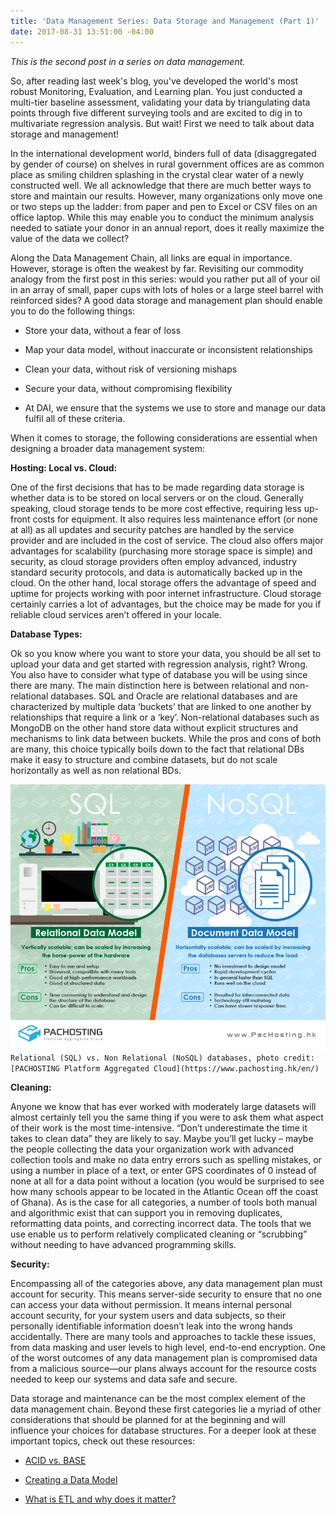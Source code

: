 ```yaml
---
title: 'Data Management Series: Data Storage and Management (Part 1)'
date: 2017-08-31 13:51:00 -04:00
---
```


*This is the second post in a series on data management.*

So, after reading last week's blog, you've developed the world's most robust Monitoring, Evaluation, and Learning plan. You just conducted a multi-tier baseline assessment, validating your data by triangulating data points through five different surveying tools and are excited to dig in to multivariate regression analysis. But wait! First we need to talk about data storage and management!

In the international development world, binders full of data (disaggregated by gender of course) on shelves in rural government offices are as common place as smiling children splashing in the crystal clear water of a newly constructed well. We all acknowledge that there are much better ways to store and maintain our results. However, many organizations only move one or two steps up the ladder: from paper and pen to Excel or CSV files on an office laptop. While this may enable you to conduct the minimum analysis needed to satiate your donor in an annual report, does it really maximize the value of the data we collect?
<!--more-->

Along the Data Management Chain, all links are equal in importance. However, storage is often the weakest by far. Revisiting our commodity analogy from the first post in this series: would you rather put all of your oil in an array of small, paper cups with lots of holes or a large steel barrel with reinforced sides? A good data storage and management plan should enable you to do the following things:

* Store your data, without a fear of loss

* Map your data model, without inaccurate or inconsistent relationships

* Clean your data, without risk of versioning mishaps

* Secure your data, without compromising flexibility

* At DAI, we ensure that the systems we use to store and manage our data fulfil all of these criteria.

When it comes to storage, the following considerations are essential when designing a broader data management system:

**Hosting: Local vs. Cloud:**

One of the first decisions that has to be made regarding data storage is whether data is to be stored on local servers or on the cloud. Generally speaking, cloud storage tends to be more cost effective, requiring less up-front costs for equipment. It also requires less maintenance effort (or none at all) as all updates and security patches are handled by the service provider and are included in the cost of service. The cloud also offers major advantages for scalability (purchasing more storage space is simple) and security, as cloud storage providers often employ advanced, industry standard security protocols, and data is automatically backed up in the cloud. On the other hand, local storage offers the advantage of speed and uptime for projects working with poor internet infrastructure. Cloud storage certainly carries a lot of advantages, but the choice may be made for you if reliable cloud services aren’t offered in your locale.

**Database Types:**

Ok so you know where you want to store your data, you should be all set to upload your data and get started with regression analysis, right? Wrong. You also have to consider what type of database you will be using since there are many. The main distinction here is between relational and non-relational databases. SQL and Oracle are relational databases and are characterized by multiple data ‘buckets’ that are linked to one another by relationships that require a link or a ‘key’. Non-relational databases such as MongoDB on the other hand store data without explicit structures and mechanisms to link data between buckets. While the pros and cons of both are many, this choice typically boils down to the fact that relational DBs make it easy to structure and combine datasets, but do not scale horizontally as well as non relational BDs.

[![7e26d5c20f89e7dc217d3d83a1d89e06.jpg](/uploads/7e26d5c20f89e7dc217d3d83a1d89e06.jpg)](ak0.pinimg.com/originals/7e/26/d5/7e26d5c20f89e7dc217d3d83a1d89e06.jpg)`Relational (SQL) vs. Non Relational (NoSQL) databases, photo credit: [PACHOSTING Platform Aggregated Cloud](https://www.pachosting.hk/en/)`

**Cleaning:**

Anyone we know that has ever worked with moderately large datasets will almost certainly tell you the same thing if you were to ask them what aspect of their work is the most time-intensive. “Don’t underestimate the time it takes to clean data” they are likely to say. Maybe you’ll get lucky – maybe the people collecting the data your organization work with advanced collection tools and make no data entry errors such as spelling mistakes, or using a number in place of a text, or enter GPS coordinates of 0 instead of none at all for a data point without a location (you would be surprised to see how many schools appear to be located in the Atlantic Ocean off the coast of Ghana). As is the case for all categories, a number of tools both manual and algorithmic exist that can support you in removing duplicates, reformatting data points, and correcting incorrect data. The tools that we use enable us to perform relatively complicated cleaning or “scrubbing” without needing to have advanced programming skills.

**Security:**

Encompassing all of the categories above, any data management plan must account for security. This means server-side security to ensure that no one can access your data without permission. It means internal personal account security, for your system users and data subjects, so their personally identifiable information doesn’t leak into the wrong hands accidentally. There are many tools and approaches to tackle these issues, from data masking and user levels to high level, end-to-end encryption. One of the worst outcomes of any data management plan is compromised data from a malicious source—our plans always account for the resource costs needed to keep our systems and data safe and secure.

Data storage and maintenance can be the most complex element of the data management chain. Beyond these first categories lie a myriad of other considerations that should be planned for at the beginning and will influence your choices for database structures. For a deeper look at these important topics, check out these resources:

- [ACID vs. BASE](https://neo4j.com/blog/acid-vs-base-consistency-models-explained/)

- [Creating a Data Model](http://www.bridging-the-gap.com/data-model-not-too-technical/)

- [What is ETL and why does it matter?](https://www.sas.com/en_my/insights/data-management/what-is-etl.html)